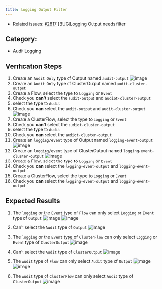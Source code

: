 ```yaml
---
title: Logging Output Filter
---
```


* Related issues: [#2817](https://github.com/harvester/harvester/issues/2817) [BUG]Logging Output needs filter

  
## Category: 
* Audit Logging

## Verification Steps
1. Create an `Audit Only` type of Output named `audit-output`
    ![image](https://user-images.githubusercontent.com/29251855/193509247-09f5efd9-c43d-4514-bb84-55cd34c243b1.png)
1. Create an `Audit Only` type of ClusterOutput named `audit-cluster-output`
1. Create a Flow, select the type to `Logging` or `Event`
1. Check you **can't** select the `audit-output` and `audiot-cluster-output`
1. select the type to `Audit ` 
1. Check you **can** select the `audit-output` and `audit-cluster-output`
    ![image](https://user-images.githubusercontent.com/29251855/193510780-2f2f6d09-7ee6-433b-80ae-eb3879337513.png)
1. Create a ClusterFlow, select the type to `Logging` or `Event`
1. Check you **can't** select the `audiot-cluster-output`
1. select the type to `Audit`
1. Check you **can** select the `audiot-cluster-output`
1. Create an `logging/event` type of Output named `logging-event-output`
    ![image](https://user-images.githubusercontent.com/29251855/193512327-8ff2cadf-d02d-453f-96e9-fbc7d64ad91f.png)
1. Create an `logging/event` type of ClusterOutput named `logging-event-cluster-output`
    ![image](https://user-images.githubusercontent.com/29251855/193512534-82d03364-b2f2-4bcb-b676-814ab5a9da6d.png)
1. Create a Flow, select the type to `Logging` or `Event`
1. Check you **can** select the `logging-event-output` and `logging-event-output`
1. Create a ClusterFlow, select the type to `Logging` or `Event`
1. Check you **can** select the `logging-event-output` and `logging-event-output`


## Expected Results
1. The `logging` or the `Event` type of `Flow` can only select `Logging` or `Event` type of  `Output` 
    ![image](https://user-images.githubusercontent.com/29251855/193512689-d56ddf11-0db8-4a10-ba9f-0425fb22710d.png)
    ![image](https://user-images.githubusercontent.com/29251855/193512719-4056e234-7e0a-49e4-9503-7bbd75075e0f.png)

1. Can't select the `Audit` type of `Output`
    ![image](https://user-images.githubusercontent.com/29251855/193513555-9b0db18d-8c44-4569-a243-730e751fc042.png)

1. The `logging` or the `Event` type of `ClusterFlow` can only select `Logging` or `Event` type of  `ClusterOutput`
    ![image](https://user-images.githubusercontent.com/29251855/193512859-a905d87c-f23a-4d43-b76e-55f513e2e56c.png)

1. Can't select the `Audit` type of `ClusterOutput`
    ![image](https://user-images.githubusercontent.com/29251855/193513604-8c9cedf6-9236-4595-b0a6-8b12e987ffcc.png)

1. The `Audit` type of `Flow`  can only select `Audit` type of `Output`
    ![image](https://user-images.githubusercontent.com/29251855/193510664-d75963fe-c260-4933-b51b-86b170b512f3.png)
    ![image](https://user-images.githubusercontent.com/29251855/193510896-d189d269-4431-4c25-ab6a-89a9e78225cc.png)

1. The `Audit` type of `ClusterFlow`  can only select `Audit` type of `ClusterOutput`
    ![image](https://user-images.githubusercontent.com/29251855/193511165-d79edca9-9e04-4575-91b3-10d184ce60b4.png)
